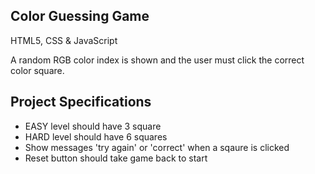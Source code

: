 ## Color Guessing Game

HTML5, CSS & JavaScript

A random RGB color index is shown and the user must click the correct color square.

## Project Specifications

- EASY level should have 3 square
- HARD level should have 6 squares
- Show messages 'try again' or 'correct' when a sqaure is clicked
- Reset button should take game back to start
